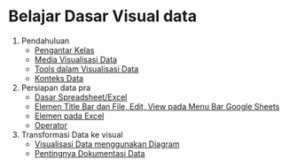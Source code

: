 # Belajar Dasar Visual data
1. Pendahuluan
    * [Pengantar Kelas](/Belajar%20Dasar%20Visualisasi%20Data/Pendahuluan/Pengantar%20Kelas.md)
    * [Media Visualisasi Data]()
    * [Tools dalam Visualisasi Data]()
    * [Konteks Data]()
2. Persiapan data pra
    * [Dasar Spreadsheet/Excel]()
    * [Elemen Title Bar dan File, Edit, View pada Menu Bar Google Sheets]()
    * [Elemen pada Excel]()
    * [Operator]()
3. Transformasi Data ke visual
    * [Visualisasi Data menggunakan Diagram]()
    * [Pentingnya Dokumentasi Data]()
